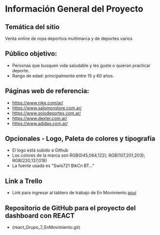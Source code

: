 # Información General del Proyecto

## Temática del sitio

Venta online de ropa deportiva multimarca y de deportes varios

## Público objetivo:

* Personas que busquen vida saludable y les guste o quieran practicar deporte. 
* Rango de edad: principalmente entre 15 y 60 años.

## Páginas web de referencia:

* https://www.nike.com/ar/
* https://www.salomonstore.com.ar/
* https://www.solodeportes.com.ar/
* https://www.dexter.com.ar/
* https://www.adidas.com.ar/

## Opcionales - Logo, Paleta de colores y tipografía

* El logo está subido a Github
* Los colores de la marca son RGB(045,064,122); RGB(107,201,203); RGB(220,137,018)
* La fuente usada es "Swis721 BlkCn BT..."

## Link a Trello

- Link para ingresar al tablero de trabajo de En Movimiento [aquí](https://trello.com/b/f3MbNTjd/grupo7enmovimiento)


## Repositorio de GitHub para el proyecto del dashboard con REACT
- (react_Grupo_7_EnMovimiento.git) 


